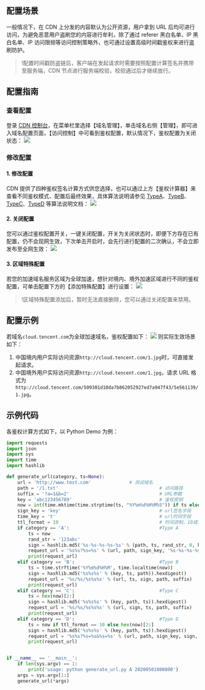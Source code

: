 
## 配置场景
一般情况下，在 CDN 上分发的内容默认为公开资源，用户拿到 URL 后均可进行访问，为避免恶意用户盗刷您的内容进行牟利，除了通过 referer 黑白名单、IP 黑白名单、IP 访问限频等访问控制策略外，也可通过设置高级时间戳鉴权来进行盗刷防护。

> !配置时间戳防盗链后，客户端在发起请求时需要按照配置计算签名并携带至服务端，CDN 节点进行服务端校验，校验通过后才继续放行。

## 配置指南
### 查看配置
登录 [CDN 控制台](https://console.cloud.tencent.com/cdn)，在菜单栏里选择【域名管理】，单击域名右侧【管理】，即可进入域名配置页面，【访问控制】中可看到鉴权配置，默认情况下，鉴权配置为关闭状态：
![](https://main.qcloudimg.com/raw/1efe407c5a9f2fc8f8837d5b1cdbb3d7.png)

### 修改配置
#### 1. 修改配置
CDN 提供了四种鉴权签名计算方式供您选择，也可以通过上方【鉴权计算器】来查看不同鉴权模式、配置后最终效果，具体算法说明请参见 [TypeA](https://intl.cloud.tencent.com/document/product/228/35222)、[TypeB](https://intl.cloud.tencent.com/document/product/228/35223)、[TypeC](https://intl.cloud.tencent.com/document/product/228/35224)、[TypeD](https://intl.cloud.tencent.com/document/product/228/35225) 等算法说明文档：
![](https://main.qcloudimg.com/raw/ffd60184fa759b4c7a82a5a49634b8c3.png)

#### 2. 关闭配置
您可以通过鉴权配置开关，一键关闭配置，开关为关闭状态时，即便下方存在已有配置，仍不会现网生效，下次单击开启时，会先行进行配置的二次确认，不会立即发布至全网生效：
![](https://main.qcloudimg.com/raw/f892392e86acae153ef7821944888155.png)

#### 3. 区域特殊配置
若您的加速域名服务区域为全球加速，想针对境内、境外加速区域进行不同的鉴权配置，可单击配置下方的【添加特殊配置】进行设置：
![](https://main.qcloudimg.com/raw/8e6e0e08ef230322f4366a4fa92288e0.png)

> !区域特殊配置添加后，暂时无法直接删除，您可以通过关闭配置来禁用。

## 配置示例
若域名`cloud.tencent.com`为全球加速域名，鉴权配置如下：
![](https://main.qcloudimg.com/raw/1d82f89f383aa35f5d7ae679f19669fb.png)
则实际生效场景如下：

1. 中国境内用户实际访问资源`http://cloud.tencent.com/1.jpg`时，可直接发起请求。
2. 中国境外用户实际访问资源`http://cloud.tencent.com/1.jpg`，请求 URL 格式为 `http://cloud.tencent.com/509301d10da7b862052927ed7a947f43/5e561139/1.jpg`。


## 示例代码

各鉴权计算方式如下，以 Python Demo 为例：

```Python
import requests
import json
import sys
import time
import hashlib

def generate_url(category, ts=None):
    url = 'http://www.test.com'              # 测试域名
    path = '/1.txt'                                     # 访问路径
    suffix = '?a=1&b=2'                                 # URL参数
    key = 'abc123456789'                                # 鉴权密钥
    now = int(time.mktime(time.strptime(ts, "%Y%m%d%H%M%S")) if ts else time.time())                # 如果输入了时间，用输入ts，否则用当前ts
    sign_key = 'key'                                    # url签名字段
    time_key = 't'                                      # url时间字段
    ttl_format = 10                                     # 时间进制，10或16，只有typeD支持
    if category == 'A':                                 #Type A
        ts = now
        rand_str = '123abc'
        sign = hashlib.md5('%s-%s-%s-%s-%s' % (path, ts, rand_str, 0, key)).hexdigest()
        request_url = '%s%s?%s=%s' % (url, path, sign_key, '%s-%s-%s-%s' % (ts, rand_str, 0, sign))
        print(request_url)
    elif category == 'B':                               #Type B
        ts = time.strftime('%Y%m%d%H%M', time.localtime(now))
        sign = hashlib.md5('%s%s%s' % (key, ts, path)).hexdigest()
        request_url = '%s/%s/%s%s%s' % (url, ts, sign, path, suffix)
        print(request_url)
    elif category == 'C':                               #Type C
        ts = hex(now)[2:]
        sign = hashlib.md5('%s%s%s' % (key, path, ts)).hexdigest()
        request_url = '%s/%s/%s%s%s' % (url, sign, ts, path, suffix)
        print(request_url)
    elif category == 'D':                               #Type D
        ts = now if ttl_format == 10 else hex(now)[2:]
        sign = hashlib.md5('%s%s%s' % (key, path, ts)).hexdigest()
        request_url = '%s%s?%s=%s&%s=%s' % (url, path, sign_key, sign, time_key, ts)
        print(request_url)


if __name__ == '__main__':
    if len(sys.argv) == 1:
        print('usage: python generate_url.py A 20200501000000')
    args = sys.argv[1:]
    generate_url(*args)
```
